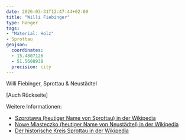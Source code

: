 ```yaml
---
date: 2026-03-31T12:47:44+02:00
title: "Willi Fiebinger"
type: hanger
tags:
- "Material: Holz"
- Sprottau
geojson:
  coordinates:
  - 15.4807126
  - 51.5608938
  precision: city
---
```

Willi Fiebinger, Sprottau & Neustädtel

[Auch Rückseite]


<div class="notes">
Weitere Informationen:
<ul>
<li><a href="https://de.wikipedia.org/wiki/Szprotawa">Szprotawa (heutiger Name von Sprottau) in der Wikipedia</a></li>
<li><a href="https://de.wikipedia.org/wiki/Nowe_Miasteczko">Nowe Miasteczko (heutiger Name von Neustädtel) in der Wikipedia</a></li>
<li><a href="https://de.wikipedia.org/wiki/Kreis_Sprottau">Der historische Kreis Sprottau in der Wikipedia</a></li>
</ul>
</div>
